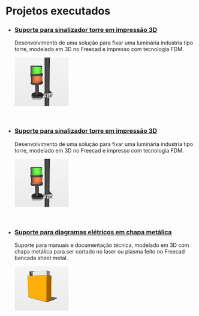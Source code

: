 # Projetos executados

- ### [Suporte para sinalizador torre em impressão 3D](/Holder-Light/holder-light.md) 

  Desenvolvimento de uma solução para fixar uma luminária industria tipo torre, modelado em 3D no Freecad e impresso com tecnologia FDM.
  
  <img align="center" src="/Holder-Light/Assets/Sinaleiro2.png" width="30%"/> 
    <br>
    <br>
    <br>

- ### [Suporte para sinalizador torre em impressão 3D](/Holder-Light/holder-light.md) 

  Desenvolvimento de uma solução para fixar uma luminária industria tipo torre, modelado em 3D no Freecad e impresso com tecnologia FDM.
  
  <img align="center" src="/Holder-Light/Assets/Sinaleiro2.png" width="30%"/> 

    <br>
    <br>
    <br>

- ### [Suporte para diagramas elétricos em chapa metálica](Support-electrical-diagrams/holder-man.md)

  Suporte para manuais e documentação técnica, modelado em 3D com chapa metálica para ser cortado no laser ou plasma feito no Freecad bancada sheet metal.
  
  <img align="center" src="/Support-electrical-diagrams/Assets/Ort-0.png" width="30%"/> 

    <br>
    <br>
    <br>